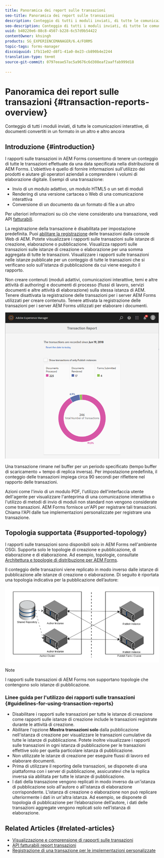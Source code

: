 ```yaml
---
title: Panoramica dei report sulle transazioni
seo-title: Panoramica dei report sulle transazioni
description: Conteggio di tutti i moduli inviati, di tutte le comunicazioni interattive, di documenti convertiti in un formato in un altro e altro ancora
seo-description: Conteggio di tutti i moduli inviati, di tutte le comunicazioni interattive, di documenti convertiti in un formato in un altro e altro ancora
uuid: b40220e6-88c8-4507-b228-6c57d9b54422
contentOwner: khsingh
products: SG_EXPERIENCEMANAGER/6.4/FORMS
topic-tags: forms-manager
discoiquuid: 1fb11e02-d8f1-41a0-8e23-cb890b4e2244
translation-type: tm+mt
source-git-commit: 0797eeae57ac5a9676c6d308eaf2aaffab999d18

---
```



# Panoramica dei report sulle transazioni {#transaction-reports-overview}

Conteggio di tutti i moduli inviati, di tutte le comunicazioni interattive, di documenti convertiti in un formato in un altro e altro ancora

## Introduzione {#introduction}

I rapporti sulle transazioni in AEM Forms consentono di tenere un conteggio di tutte le transazioni effettuate da una data specificata nella distribuzione di AEM Forms. L&#39;obiettivo è quello di fornire informazioni sull&#39;utilizzo dei prodotti e aiutare gli operatori aziendali a comprendere i volumi di elaborazione digitale. Esempi di una transazione:

* Invio di un modulo adattivo, un modulo HTML5 o un set di moduli
* Rendering di una versione cartacea o Web di una comunicazione interattiva
* Conversione di un documento da un formato di file a un altro

Per ulteriori informazioni su ciò che viene considerato una transazione, vedi API [fatturabili](/help/forms/using/transaction-reports-billable-apis.md).

La registrazione della transazione è disabilitata per impostazione predefinita. Puoi [abilitare la registrazione](/help/forms/using/viewing-and-understanding-transaction-reports.md#setting-up-transaction-reports) delle transazioni dalla console Web di AEM. Potete visualizzare i rapporti sulle transazioni sulle istanze di creazione, elaborazione o pubblicazione. Visualizza rapporti sulle transazioni sulle istanze di creazione o elaborazione per una somma aggregata di tutte le transazioni. Visualizzare i rapporti sulle transazioni nelle istanze pubblicate per un conteggio di tutte le transazioni che si verificano solo sull&#39;istanza di pubblicazione da cui viene eseguito il rapporto.

Non creare contenuti (moduli adattivi, comunicazioni interattive, temi e altre attività di authoring) e documenti di processo (flussi di lavoro, servizi documenti e altre attività di elaborazione) sulla stessa istanza di AEM. Tenere disattivata la registrazione delle transazioni per i server AEM Forms utilizzati per creare contenuto. Tenere attivata la registrazione delle transazioni per i server AEM Forms utilizzati per elaborare i documenti.

![sample-transaction-report-author-1](assets/sample-transaction-report-author-1.png)

Una transazione rimane nel buffer per un periodo specificato (tempo buffer di scaricamento + tempo di replica inversa). Per impostazione predefinita, il conteggio delle transazioni impiega circa 90 secondi per riflettere nel rapporto delle transazioni.

Azioni come l&#39;invio di un modulo PDF, l&#39;utilizzo dell&#39;interfaccia utente dell&#39;agente per visualizzare l&#39;anteprima di una comunicazione interattiva o l&#39;utilizzo di metodi di invio di moduli non standard non vengono considerate come transazioni. AEM Forms fornisce un&#39;API per registrare tali transazioni. Chiama l&#39;API dalle tue implementazioni personalizzate per registrare una transazione.

## Topologia supportata {#supported-topology}

I rapporti sulle transazioni sono disponibili solo in AEM Forms nell&#39;ambiente OSGi. Supporta solo le topologie di creazione e pubblicazione, di elaborazione e di elaborazione. Ad esempio, topologie, consultate [Architettura e topologie di distribuzione per AEM Forms](/help/forms/using/transaction-reports-overview.md).

Il conteggio delle transazioni viene replicato in modo inverso dalle istanze di pubblicazione alle istanze di creazione o elaborazione. Di seguito è riportata una topologia indicativa per la pubblicazione dell’autore:

![semplice autore-pubblicazione-topologia](assets/simple-author-publish-topology.png)

>[!NOTE]
>
>I rapporti sulle transazioni di AEM Forms non supportano topologie che contengono solo istanze di pubblicazione.

### Linee guida per l&#39;utilizzo dei rapporti sulle transazioni {#guidelines-for-using-transaction-reports}

* Disabilitare i rapporti sulle transazioni per tutte le istanze di creazione come rapporti sulle istanze di creazione include le transazioni registrate durante le attività di creazione.
* Abilitare l&#39;opzione **Mostra transazioni solo** dalla pubblicazione nell&#39;istanza di creazione per visualizzare le transazioni cumulative da tutte le istanze di pubblicazione. Potete inoltre visualizzare i rapporti sulle transazioni in ogni istanza di pubblicazione per le transazioni effettive solo per quella particolare istanza di pubblicazione.
* Non utilizzate le istanze di creazione per eseguire flussi di lavoro ed elaborare documenti.
* Prima di utilizzare il reporting delle transazioni, se disponete di una piattaforma con i server di pubblicazione, assicuratevi che la replica inversa sia abilitata per tutte le istanze di pubblicazione.
* I dati della transazione vengono replicati in modo inverso da un&#39;istanza di pubblicazione solo all&#39;autore o all&#39;istanza di elaborazione corrispondente. L&#39;istanza di creazione o elaborazione non può replicare ulteriormente i dati in un&#39;altra istanza. Ad esempio, se disponete di topologia di pubblicazione per l’elaborazione dell’autore, i dati delle transazioni aggregate vengono replicati solo nell’istanza di elaborazione.

## Related Articles {#related-articles}

* [Visualizzazione e comprensione di rapporti sulle transazioni](/help/forms/using/viewing-and-understanding-transaction-reports.md)
* [API fatturabili report transazioni](/help/forms/using/transaction-reports-billable-apis.md)
* [Registrazione di una transazione per le implementazioni personalizzate](/help/forms/using/record-transaction-custom-implementation.md)

